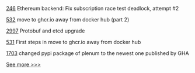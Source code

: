 
[246](https://github.com/hyperledger-labs/go-perun/pull/246) Ethereum backend: Fix subscription race test deadlock, attempt #2

[532](https://github.com/hyperledger-labs/solang/pull/532) move to ghcr.io away from docker hub (part 2)

[2997](https://github.com/hyperledger/fabric/pull/2997) Protobuf and etcd upgrade

[531](https://github.com/hyperledger-labs/solang/pull/531) First steps in move to ghcr.io away from docker hub

[1703](https://github.com/hyperledger/indy-node/pull/1703) changed pypi package of plenum to the newest one published by GHA 


[See more >>>](https://start-here.hyperledger.org/pull-requests)
